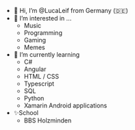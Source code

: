 - 👋 Hi, I’m @LucaLeif from Germany (🇩🇪)
- 👀 I’m interested in ...
  - Music
  - Programming
  - Gaming
  - Memes
- 🌱 I’m currently learning
  - C#
  - Angular
  - HTML / CSS
  - Typescript
  - SQL
  - Python
  - Xamarin Android applications
- ✨School
  - BBS Holzminden
<!---
LucaLeif/LucaLeif is a ✨ special ✨ repository because its `README.md` (this file) appears on your GitHub profile.
You can click the Preview link to take a look at your changes.

- 📫 How to reach me
--->
